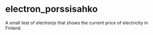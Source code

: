 # electron_porssisahko

A small test of electronjs that shows the current price of electricity in Finland.
